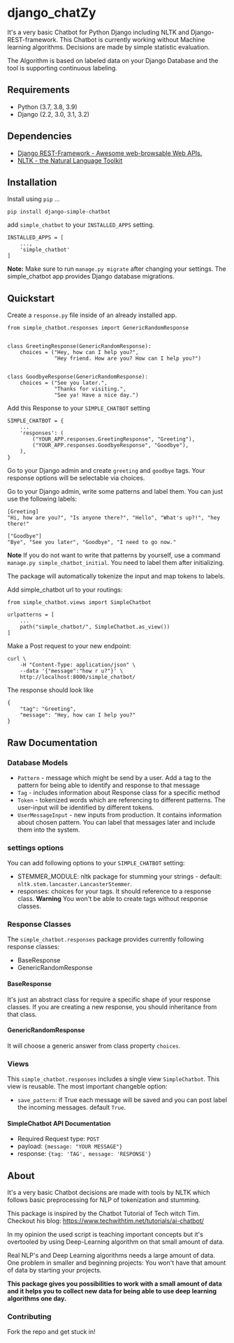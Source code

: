 # django_chatZy


It's a very basic Chatbot for Python Django including NLTK and 
Django-REST-framework. This Chatbot is currently working without
Machine learning algorithms. Decisions are made by simple statistic evaluation.

The Algorithm is based on labeled data on your Django Database and the tool
is supporting continuous labeling.

## Requirements
- Python (3.7, 3.8, 3.9)
- Django (2.2, 3.0, 3.1, 3.2)

## Dependencies
- [Django REST-Framework - Awesome web-browsable Web APIs.](https://www.django-rest-framework.org)
- [NLTK - the Natural Language Toolkit](https://www.nltk.org)

## Installation

Install using `pip` ...

```
pip install django-simple-chatbot
```

add `simple_chatbot` to your `INSTALLED_APPS` setting.

```
INSTALLED_APPS = [
    ...,
    'simple_chatbot'
]
```

**Note:** Make sure to run `manage.py migrate` after changing your settings.
The simple_chatbot app provides Django database migrations.

## Quickstart

Create a `response.py` file inside of an already installed app.
```
from simple_chatbot.responses import GenericRandomResponse


class GreetingResponse(GenericRandomResponse):
    choices = ("Hey, how can I help you?",
               "Hey friend. How are you? How can I help you?")


class GoodbyeResponse(GenericRandomResponse):
    choices = ("See you later.",
               "Thanks for visiting.",
               "See ya! Have a nice day.")
```

Add this Response to your `SIMPLE_CHATBOT` setting
```
SIMPLE_CHATBOT = {
    ...
    'responses': (
        ("YOUR_APP.responses.GreetingResponse", "Greeting"),
        ("YOUR_APP.responses.GoodbyeResponse", "Goodbye"),
    ),
}
```

Go to your Django admin and create `greeting` and `goodbye` tags.
Your response options will be selectable via choices.

Go to your Django admin, write some patterns and label them. You can just use
the following labels:
```
[Greeting]
"Hi, how are you?", "Is anyone there?", "Hello", "What's up?!", "hey there!"

["Goodbye"]
"Bye", "See you later", "Goodbye", "I need to go now."
```
**Note** If you do not want to write that patterns by yourself, use a command
`manage.py simple_chatbot_initial`. You need to label them after initializing.

The package will automatically tokenize the input and map tokens to labels.

Add simple_chatbot url to your routings:
```
from simple_chatbot.views import SimpleChatbot

urlpatterns = [
    ...
    path("simple_chatbot/", SimpleChatbot.as_view())
]
```

Make a Post request to your new endpoint:
```
curl \
    -H "Content-Type: application/json" \
    --data '{"message":"how r u?"}' \
    http://localhost:8000/simple_chatbot/
```

The response should look like
```
{
    "tag": "Greeting",
    "message": "Hey, how can I help you?"
}
```

## Raw Documentation

### Database Models
- `Pattern` - message which might be send by a user. Add a tag to the pattern
    for being able to identify and response to that message
- `Tag` - includes information about Response class for a specific method
- `Token` - tokenized words which are referencing to different patterns. The
    user-input will be identified by different tokens.
- `UserMessageInput` - new inputs from production. It contains information
    about chosen pattern. You can label that messages later and include them
    into the system.

### settings options
You can add following options to your `SIMPLE_CHATBOT` setting:
- STEMMER_MODULE: nltk package for stumming your strings - 
    default: `nltk.stem.lancaster.LancasterStemmer`.
- responses: choices for your tags. It should reference to a response class.
    **Warning** You won't be able to create tags without response classes.

### Response Classes
The `simple_chatbot.responses` package provides currently following response classes:
- BaseResponse
- GenericRandomResponse

#### BaseResponse
It's just an abstract class for require a specific shape of your response
classes. If you are creating a new response, you should inheritance from that
class.

#### GenericRandomResponse
It will choose a generic answer from class property `choices`.

### Views
This `simple_chatbot.responses` includes a single view `SimpleChatbot`.
This view is reusable. The most important changeble option:
- `save_pattern`: if True each message will be saved and you can post label
    the incoming messages. default `True`.

#### SimpleChatbot API Documentation
- Required Request type: `POST`
- payload: `{message: "YOUR MESSAGE"}`
- response: `{tag: 'TAG', message: 'RESPONSE'}`

## About
It's a very basic Chatbot decisions are made with tools by NLTK which follows
basic preprocessing for NLP of tokenization and stumming.

This package is inspired by the Chatbot Tutorial of Tech witch Tim.
Checkout his blog: https://www.techwithtim.net/tutorials/ai-chatbot/

In my opinion the used script is teaching important concepts but it's 
overtooled by using Deep-Learning algorithm on that small amount of data.

Real NLP's and Deep Learning algorithms needs a large amount of data. One
problem in smaller and beginning projects: You won't have that amount of data
by starting your projects. 

**This package gives you possibilities to work with a small amount of data and
it helps you to collect new data for being able to use deep learning
algorithms one day.**

### Contributing
Fork the repo and get stuck in!
